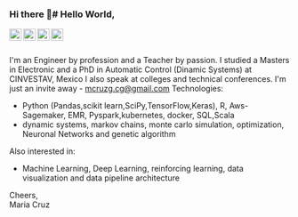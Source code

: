 ### Hi there 👋# Hello World,


<a href="https://www.linkedin.com/in/mcruzgcg/">
  <img align="left" alt="Maria Cruz - LinkedIn" width="22px" src="https://cdn.jsdelivr.net/npm/simple-icons@v3/icons/linkedin.svg"/>
</a>
<a href="https://instagram.com/chelimsky">
  <img align="left" alt="Maria Cruz- Instagram" width="22px" src="https://cdn.jsdelivr.net/npm/simple-icons@v3/icons/instagram.svg"/>
</a>
<a href="https://twitter.com/cgmcruzg ">
  <img align="left" alt="Maria Cruz - Twitter" width="22px" src="https://cdn.jsdelivr.net/npm/simple-icons@v3/icons/twitter.svg"/>
</a>
<a href="www.facebook.com/chelimskyCruz">
  <img align="left" alt="Maria Cruz - Facebook" width="22px" src="https://cdn.jsdelivr.net/npm/simple-icons@v3/icons/facebook.svg"/>
</a>
<br />
<br />

I'm an Engineer by profession and a Teacher by passion. I studied a Masters in Electronic and a PhD in Automatic Control (Dinamic Systems) at CINVESTAV, Mexico 
I also speak at colleges and technical conferences. I'm just an invite away - mcruzg.cg@gmail.com
Technologies:
- Python (Pandas,scikit learn,SciPy,TensorFlow,Keras), R, Aws-Sagemaker, EMR, Pyspark,kubernetes, docker, SQL,Scala 
- dynamic systems, markov chains, monte carlo simulation, optimization, Neuronal Networks  and genetic algorithm

Also interested in:
- Machine Learning, Deep Learning, reinforcing learning, data visualization and data pipeline architecture

Cheers,  
Maria Cruz
